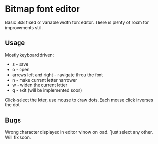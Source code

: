 Bitmap font editor
==================

Basic 8x8 fixed or variable width font editor. There is plenty of room for improvements still.

Usage
-----

Mostly keyboard driven:

* s - save
* o - open
* arrows left and right - navigate throu the font
* n - make current letter narrower
* w - widen the current letter
* q - exit (will be implemented soon)

Click-select the leter, use mouse to draw dots. Each mouse click inverses the dot. 

Bugs
----

Wrong character displayed in editor winow on load. `just select any other. Will fix soon.

